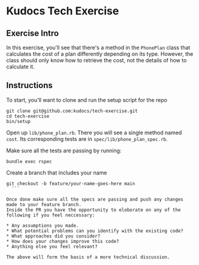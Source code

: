 # Kudocs Tech Exercise

## Exercise Intro

In this exercise, you'll see that there's a method in the `PhonePlan` class that calculates the cost of a plan differently depending on its type. However, the class should only know how to retrieve the cost, not the details of how to calculate it.

## Instructions

To start, you'll want to clone and run the setup script for the repo

    git clone git@github.com:kudocs/tech-exercise.git
    cd tech-exercise
    bin/setup

Open up `lib/phone_plan.rb`. There you will see a single method named `cost`. Its corresponding tests are in `spec/lib/phone_plan_spec.rb`.

Make sure all the tests are passing by running:

    bundle exec rspec
		
Create a branch that includes your name
   ```
   git checkout -b feature/your-name-goes-here main
	 ```

Once done make sure all the specs are passing and push any changes made to your feature branch.
Inside the PR you have the opportunity to eloborate on any of the following if you feel neccessary:
 
 * Any assumptions you made.
 * What potential problems can you identify with the existing code?
 * What approaches did you consider?
 * How does your changes improve this code?
 * Anything else you feel relevant?

The above will form the basis of a more technical discussion.
